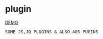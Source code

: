 # plugin
<a href="https://abdurrobr34l.github.io/plugin/">DEMO</a>
<pre>SOME JS,JQ PLUGINS & ALSO AOS PUGINS</pre>
